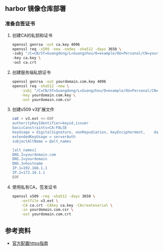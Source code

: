 ## harbor 镜像仓库部署
### 准备自签证书
1. 创建CA的私钥和证书
   ```bash
   openssl genrsa -out ca.key 4096
   openssl req -x509 -new -nodes -sha512 -days 3650 \
   -subj "/C=CN/ST=Guangdong/L=Guangzhou/O=example/OU=Personal/CN=yourdomain.com" \
   -key ca.key \
   -out ca.crt
   ```
2. 创建服务端私钥证书
   ```bash
   openssl genrsa -out yourdomain.com.key 4096
   openssl req -sha512 -new \
       -subj "/C=CN/ST=Guangdong/L=Guangzhou/O=example/OU=Personal/CN=yourdomain.com" \
       -key yourdomain.com.key \
       -out yourdomain.com.csr
   ```
3. 创建x509 v3扩展文件
   ```bash
   cat > v3.ext <<-EOF
   authorityKeyIdentifier=keyid,issuer
   basicConstraints=CA:FALSE
   keyUsage = digitalSignature, nonRepudiation, keyEncipherment,    dataEncipherment
   extendedKeyUsage = serverAuth
   subjectAltName = @alt_names
   
   [alt_names]
   DNS.1=yourdomain.com
   DNS.2=yourdomain
   DNS.3=hostname
   IP.1=192.168.1.1
   IP.2=172.16.1.1
   EOF
   ```
4. 使用私有CA，签发证书
   ```bash
   openssl x509 -req -sha512 -days 3650 \
       -extfile v3.ext \
       -CA ca.crt -CAkey ca.key -CAcreateserial \
       -in yourdomain.com.csr \
       -out yourdomain.com.crt
   ```
## 参考资料
- [官方配置https指南](https://goharbor.io/docs/1.10/install-config/configure-https/)
